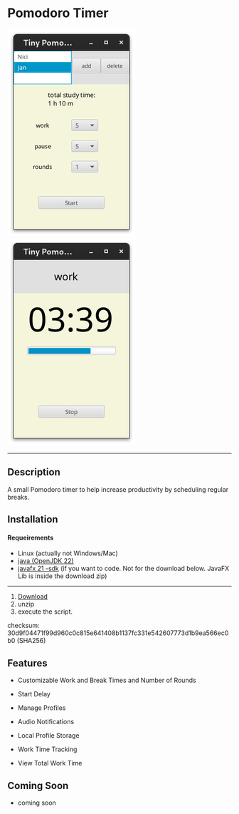 # Pomodoro Timer

![Screenshot](src/main/resources/de/tiny/screenshot1.png)
![Screenshot](src/main/resources/de/tiny/screenshot2.png)

---

## Description

A small Pomodoro timer to help increase productivity by scheduling regular breaks.

## Installation

#### Requeirements

- Linux (actually not Windows/Mac)
- [java (OpenJDK 22)](https://jdk.java.net/22/)
- [javafx 21 -sdk](https://gluonhq.com/products/javafx/)
  (if you want to code. Not for the download below.
  JavaFX Lib is inside the download zip)

---

1. [Download](https://workupload.com/file/a4Rj2nQVN9F)
2. unzip
3. execute the script.

checksum: 30d9f04471f99d960c0c815e641408b1137fc331e542607773d1b9ea566ec0b0 (SHA256)

## Features

- Customizable Work and Break Times and Number of Rounds

- Start Delay

- Manage Profiles

- Audio Notifications

- Local Profile Storage

- Work Time Tracking

- View Total Work Time

## Coming Soon

- coming soon
